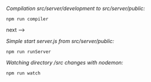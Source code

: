 _Compilation src/server/development to src/server/public:_

`npm run compiler`

next -->

_Simple start server.js from src/server/public:_

`npm run runServer`

_Watching directory /src changes with nodemon:_

`npm run watch`